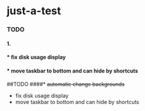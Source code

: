 just-a-test
===========
### TODO
#### 1. 
#### * fix disk usage display
#### * move taskbar to bottom and can hide by shortcuts
##<a name="dot"/>TODO
####* ~~automatic change backgrounds~~
* fix disk usage display
* move taskbar to bottom and can hide by shortcuts
